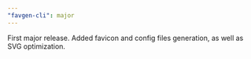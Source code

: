 ```yaml
---
"favgen-cli": major
---
```


First major release. Added favicon and config files generation, as well as SVG optimization.
